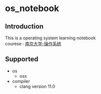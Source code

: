 # os_notebook
## Introduction
This is a operating system learning notebook\
courese :
[南京大学-操作系统](https://www.bilibili.com/video/BV1N741177F5?p=3&spm_id_from=pageDriver)
## Supported
- os
	- osx
- compiler
	- clang version 11.0
